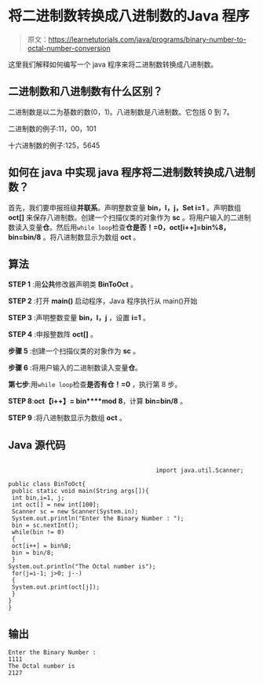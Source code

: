 # 将二进制数转换成八进制数的Java 程序

> 原文：<https://learnetutorials.com/java/programs/binary-number-to-octal-number-conversion>

这里我们解释如何编写一个 java 程序来将二进制数转换成八进制数。

## 二进制数和八进制数有什么区别？

二进制数是以二为基数的数(0，1)。八进制数是八进制数。它包括 0 到 7。

二进制数的例子:11，00，101

十六进制数的例子:125，5645

## 如何在 java 中实现 java 程序将二进制数转换成八进制数？

首先，我们要申报班级**并联系**。声明整数变量 **bin，I，j，Set i=1** 。声明数组 **oct[]** 来保存八进制数。创建一个扫描仪类的对象作为 **sc** 。将用户输入的二进制数读入变量**仓**。然后用`while loop`检查**仓是否！=0，oct[i++]=bin%8，bin=bin/8** 。将八进制数显示为数组 **oct** 。

## 算法

**STEP 1** :用**公共**修改器声明类 **BinToOct** 。

**STEP 2** :打开 **main()** 启动程序，Java 程序执行从 main()开始

**STEP 3** :声明整数变量 **bin，I，j** ，设置 **i=1** 。

**STEP 4** :申报整数阵 **oct[]** 。

**步骤 5** :创建一个扫描仪类的对象作为 **sc** 。

**步骤 6** :将用户输入的二进制数读入变量**仓**。

**第七步**:用`while loop`检查**是否有仓！=0** ，执行第 8 步。

**STEP 8**:**oct【i++】= bin****mod 8**，计算 **bin=bin/8** 。

**STEP 9** :将八进制数显示为数组 **oct** 。

## Java 源代码

```

                                          import java.util.Scanner;

public class BinToOct{
 public static void main(String args[]){
 int bin,i=1, j;
 int oct[] = new int[100];
 Scanner sc = new Scanner(System.in);  
 System.out.println("Enter the Binary Number : ");
 bin = sc.nextInt(); 
 while(bin != 0)
 {
 oct[i++] = bin%8;
 bin = bin/8;
 }
System.out.println("The Octal number is");
 for(j=i-1; j>0; j--)
 {
 System.out.print(oct[j]);
 }
}
}

```

## 输出

```
Enter the Binary Number : 
1111
The Octal number is
2127
```